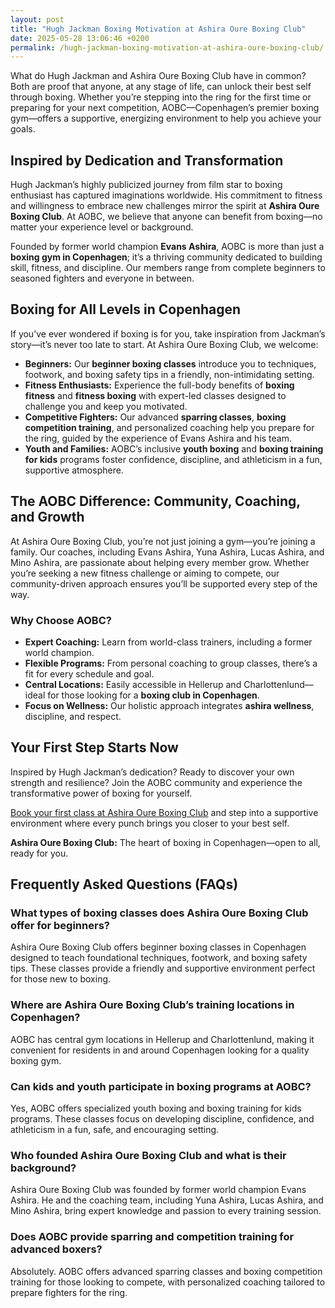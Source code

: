 ```yaml
---
layout: post
title: "Hugh Jackman Boxing Motivation at Ashira Oure Boxing Club"
date: 2025-05-28 13:06:46 +0200
permalink: /hugh-jackman-boxing-motivation-at-ashira-oure-boxing-club/
---
```

What do Hugh Jackman and Ashira Oure Boxing Club have in common? Both are proof that anyone, at any stage of life, can unlock their best self through boxing. Whether you’re stepping into the ring for the first time or preparing for your next competition, AOBC—Copenhagen’s premier boxing gym—offers a supportive, energizing environment to help you achieve your goals.

## Inspired by Dedication and Transformation

Hugh Jackman’s highly publicized journey from film star to boxing enthusiast has captured imaginations worldwide. His commitment to fitness and willingness to embrace new challenges mirror the spirit at **Ashira Oure Boxing Club**. At AOBC, we believe that anyone can benefit from boxing—no matter your experience level or background.

Founded by former world champion **Evans Ashira**, AOBC is more than just a **boxing gym in Copenhagen**; it’s a thriving community dedicated to building skill, fitness, and discipline. Our members range from complete beginners to seasoned fighters and everyone in between.

## Boxing for All Levels in Copenhagen

If you’ve ever wondered if boxing is for you, take inspiration from Jackman’s story—it’s never too late to start. At Ashira Oure Boxing Club, we welcome:

- **Beginners:** Our **beginner boxing classes** introduce you to techniques, footwork, and boxing safety tips in a friendly, non-intimidating setting.
- **Fitness Enthusiasts:** Experience the full-body benefits of **boxing fitness** and **fitness boxing** with expert-led classes designed to challenge you and keep you motivated.
- **Competitive Fighters:** Our advanced **sparring classes**, **boxing competition training**, and personalized coaching help you prepare for the ring, guided by the experience of Evans Ashira and his team.
- **Youth and Families:** AOBC’s inclusive **youth boxing** and **boxing training for kids** programs foster confidence, discipline, and athleticism in a fun, supportive atmosphere.

## The AOBC Difference: Community, Coaching, and Growth

At Ashira Oure Boxing Club, you’re not just joining a gym—you’re joining a family. Our coaches, including Evans Ashira, Yuna Ashira, Lucas Ashira, and Mino Ashira, are passionate about helping every member grow. Whether you’re seeking a new fitness challenge or aiming to compete, our community-driven approach ensures you’ll be supported every step of the way.

### Why Choose AOBC?

- **Expert Coaching:** Learn from world-class trainers, including a former world champion.
- **Flexible Programs:** From personal coaching to group classes, there’s a fit for every schedule and goal.
- **Central Locations:** Easily accessible in Hellerup and Charlottenlund—ideal for those looking for a **boxing club in Copenhagen**.
- **Focus on Wellness:** Our holistic approach integrates **ashira wellness**, discipline, and respect.

## Your First Step Starts Now

Inspired by Hugh Jackman’s dedication? Ready to discover your own strength and resilience? Join the AOBC community and experience the transformative power of boxing for yourself.

[Book your first class at Ashira Oure Boxing Club](https://www.ashiraoure.com/) and step into a supportive environment where every punch brings you closer to your best self.

**Ashira Oure Boxing Club:** The heart of boxing in Copenhagen—open to all, ready for you.

## Frequently Asked Questions (FAQs)

### What types of boxing classes does Ashira Oure Boxing Club offer for beginners?

Ashira Oure Boxing Club offers beginner boxing classes in Copenhagen designed to teach foundational techniques, footwork, and boxing safety tips. These classes provide a friendly and supportive environment perfect for those new to boxing.

### Where are Ashira Oure Boxing Club’s training locations in Copenhagen?

AOBC has central gym locations in Hellerup and Charlottenlund, making it convenient for residents in and around Copenhagen looking for a quality boxing gym.

### Can kids and youth participate in boxing programs at AOBC?

Yes, AOBC offers specialized youth boxing and boxing training for kids programs. These classes focus on developing discipline, confidence, and athleticism in a fun, safe, and encouraging setting.

### Who founded Ashira Oure Boxing Club and what is their background?

Ashira Oure Boxing Club was founded by former world champion Evans Ashira. He and the coaching team, including Yuna Ashira, Lucas Ashira, and Mino Ashira, bring expert knowledge and passion to every training session.

### Does AOBC provide sparring and competition training for advanced boxers?

Absolutely. AOBC offers advanced sparring classes and boxing competition training for those looking to compete, with personalized coaching tailored to prepare fighters for the ring.

<script type="application/ld+json">
{
  "@context": "https://schema.org",
  "@type": "BlogPosting",
  "headline": "Hugh Jackman Boxing Motivation at Ashira Oure Boxing Club",
  "description": "Discover how Hugh Jackman’s boxing journey inspires all levels at Ashira Oure Boxing Club, a top boxing gym in Copenhagen offering beginner to competitive boxing classes.",
  "author": {
    "@type": "Person",
    "name": "Ashira Oure",
    "description": "Ashira Oure Boxing Club (AOBC) is a top-tier boxing gym in Copenhagen, founded by former world champion Evans Ashira, offering boxing classes, fitness workouts, and personal coaching."
  },
  "publisher": {
    "@type": "Organization",
    "name": "Ashira Oure Boxing Club",
    "logo": {
      "@type": "ImageObject",
      "url": "https://www.ashiraoure.com/logo.png"
    }
  },
  "mainEntityOfPage": {
    "@type": "WebPage",
    "@id": "https://www.ashiraoure.com/blog/hugh-jackman-boxing-motivation"
  },
  "datePublished": "2024-06-01",
  "dateModified": "2024-06-01",
  "keywords": "ashira oure boxing club, ashira oure, aobc, evans ashira, ashira boxing, boxing club copenhagen, boxing gym copenhagen, boxing copenhagen, hellerup boxing gym, copenhagen boxing club, bokseklub københavn, beginner boxing classes, boxing club for beginners, boxing academy, youth boxing, kids boxing near me, boxing classes, sparring classes, boxing competition training, boxing training for kids, amateur boxing club, ashira wellness, boxing fitness, fitness boxing",
  "image": "https://www.ashiraoure.com/images/hugh-jackman-boxing-motivation.jpg"
}
</script>

<script type="application/ld+json">
{
  "@context": "https://schema.org",
  "@type": "FAQPage",
  "mainEntity": [
    {
      "@type": "Question",
      "name": "What types of boxing classes does Ashira Oure Boxing Club offer for beginners?",
      "acceptedAnswer": {
        "@type": "Answer",
        "text": "Ashira Oure Boxing Club offers beginner boxing classes in Copenhagen designed to teach foundational techniques, footwork, and boxing safety tips. These classes provide a friendly and supportive environment perfect for those new to boxing."
      }
    },
    {
      "@type": "Question",
      "name": "Where are Ashira Oure Boxing Club’s training locations in Copenhagen?",
      "acceptedAnswer": {
        "@type": "Answer",
        "text": "AOBC has central gym locations in Hellerup and Charlottenlund, making it convenient for residents in and around Copenhagen looking for a quality boxing gym."
      }
    },
    {
      "@type": "Question",
      "name": "Can kids and youth participate in boxing programs at AOBC?",
      "acceptedAnswer": {
        "@type": "Answer",
        "text": "Yes, AOBC offers specialized youth boxing and boxing training for kids programs. These classes focus on developing discipline, confidence, and athleticism in a fun, safe, and encouraging setting."
      }
    },
    {
      "@type": "Question",
      "name": "Who founded Ashira Oure Boxing Club and what is their background?",
      "acceptedAnswer": {
        "@type": "Answer",
        "text": "Ashira Oure Boxing Club was founded by former world champion Evans Ashira. He and the coaching team, including Yuna Ashira, Lucas Ashira, and Mino Ashira, bring expert knowledge and passion to every training session."
      }
    },
    {
      "@type": "Question",
      "name": "Does AOBC provide sparring and competition training for advanced boxers?",
      "acceptedAnswer": {
        "@type": "Answer",
        "text": "Absolutely. AOBC offers advanced sparring classes and boxing competition training for those looking to compete, with personalized coaching tailored to prepare fighters for the ring."
      }
    }
  ]
}
</script>